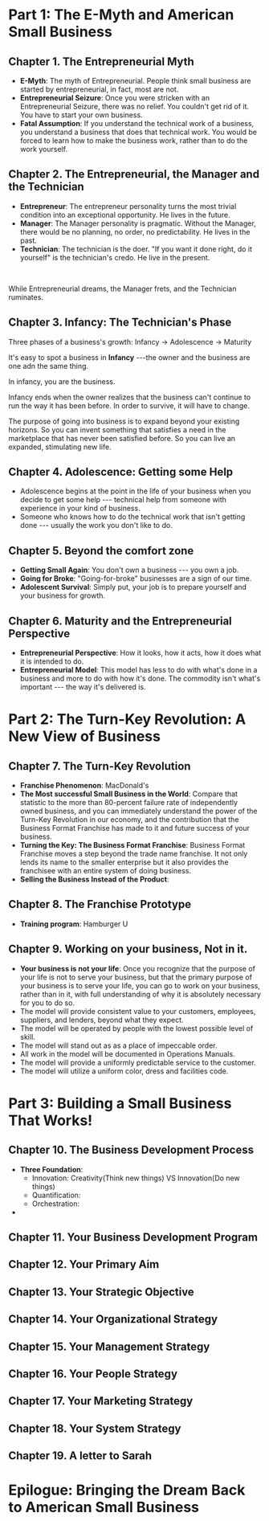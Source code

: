 # Part 1: The E-Myth and American Small Business
## Chapter 1. The Entrepreneurial Myth
- **E-Myth**: The myth of Entrepreneurial. People think small business are started by entrepreneurial, in fact, most are not.
- **Entrepreneurial Seizure**: Once you were stricken with an Entrepreneurial Seizure, there was no relief. You couldn't get rid of it. You have to start your own business.
- **Fatal Assumption**: If you understand the technical work of a business, you understand a business that does that technical work. You would be forced to learn how to make the business work, rather than to do the work yourself.
## Chapter 2. The Entrepreneurial, the Manager and the Technician
- **Entrepreneur**: The entrepreneur personality turns the most trivial condition into an exceptional opportunity. He lives in the future.
- **Manager**: The Manager personality is pragmatic. Without the Manager, there would be no planning, no order, no predictability. He lives in the past.
- **Technician**: The technician is the doer. "If you want it done right, do it yourself" is the technician's credo. He live in the present.
<br />

While Entrepreneurial dreams, the Manager frets, and the Technician ruminates.

## Chapter 3. Infancy: The Technician's Phase
Three phases of a business's growth: Infancy -> Adolescence -> Maturity
<br />

It's easy to spot a business in **Infancy** ---the owner and the business are one adn the same thing.
<br />

In infancy, you are the business.
<br />

Infancy ends when the owner realizes that the business can't continue to run the way it has been before. In order to survive, it will have to change.
<br />

The purpose of going into business is to expand beyond your existing horizons. So you can invent something that satisfies a need in the marketplace that has never been satisfied before. So you can live an expanded, stimulating new life.
<br />

## Chapter 4. Adolescence: Getting some Help
- Adolescence begins at the point in the life of your business when you decide to get some help --- technical help from someone with experience in your kind of business.
- Someone who knows how to do the technical work that isn't getting done --- usually the work you don't like to do.
## Chapter 5. Beyond the comfort zone
- **Getting Small Again**: You don't own a business --- you own a job.
- **Going for Broke**: "Going-for-broke" businesses are a sign of our time. 
- **Adolescent Survival**: Simply put, your job is to prepare yourself and your business for growth.
## Chapter 6. Maturity and the Entrepreneurial Perspective
- **Entrepreneurial Perspective**: How it looks, how it acts, how it does what it is intended to do.
- **Entrepreneurial Model**: This model has less to do with what's done in a business and more to do with how it's done. The commodity isn't what's important --- the way it's delivered is.
# Part 2: The Turn-Key Revolution: A New View of Business
## Chapter 7. The Turn-Key Revolution
- **Franchise Phenomenon**: MacDonald's
- **The Most successful Small Business in the World**: Compare that statistic to the more than 80-percent failure rate of independently owned business, and you can immediately understand the power of the Turn-Key Revolution in our economy, and the contribution that the Business Format Franchise has made to it and future success of your business.
- **Turning the Key: The Business Format Franchise**: Business Format Franchise moves a step beyond the trade name franchise. It not only lends its name to the smaller enterprise but it also provides the franchisee with an entire system of doing business.
- **Selling the Business Instead of the Product**:
## Chapter 8. The Franchise Prototype
- **Training program**: Hamburger U
## Chapter 9. Working on your business, Not in it.
- **Your business is not your life**: Once you recognize that the purpose of your life is not to serve your business, but that the primary purpose of your business is to serve your life, you can go to work on your business, rather than in it, with full understanding of why it is absolutely necessary for you to do so.
- The model will provide consistent value to your customers, employees, suppliers, and lenders, beyond what they expect.
- The model will be operated by people with the lowest possible level of skill.
- The model will stand out as as a place of impeccable order.
- All work in the model will be documented in Operations Manuals.
- The model will provide a  uniformly predictable service to the customer.
- The model will utilize a uniform color, dress and facilities code.
# Part 3: Building a Small Business That Works!
## Chapter 10. The Business Development Process
- **Three Foundation**:
  - Innovation: Creativity(Think new things) VS Innovation(Do new things)
  - Quantification:
  - Orchestration:
- 
## Chapter 11. Your Business Development Program
## Chapter 12. Your Primary Aim
## Chapter 13. Your Strategic Objective
## Chapter 14. Your Organizational Strategy
## Chapter 15. Your Management Strategy
## Chapter 16. Your People Strategy
## Chapter 17. Your Marketing Strategy
## Chapter 18. Your System Strategy
## Chapter 19. A letter to Sarah
# Epilogue: Bringing the Dream Back to American Small Business